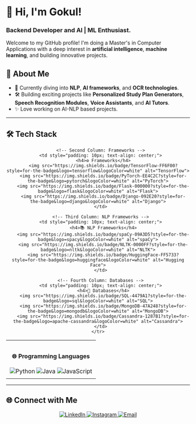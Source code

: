 # 👋 Hi, I'm Gokul!  
### Backend Developer and AI | ML Enthusiast.

Welcome to my GitHub profile! I'm doing a Master's in Computer Applications with a deep interest in **artificial intelligence**, **machine learning**, and building innovative projects.

## 🚀 About Me  
- 🌱 Currently diving into **NLP**, **AI frameworks**, and **OCR technologies**.  
- 🛠️ Building exciting projects like **Personalized Study Plan Generators**, **Speech Recognition Modules**, **Voice Assistants**, and **AI Tutors**.  
- ✨ Love working on AI-NLP based projects.

---

## 🛠️ Tech Stack

<div align="center">

  <table>
    <tr>
      <!-- First Column: Programming Languages -->
      <td style="padding: 10px; text-align: center;">
        <h4>🌐 Programming Languages</h4>
        <img src="https://img.shields.io/badge/Python-3776AB?style=for-the-badge&logo=python&logoColor=white" alt="Python">
        <img src="https://img.shields.io/badge/Java-007396?style=for-the-badge&logo=java&logoColor=white" alt="Java">
        <img src="https://img.shields.io/badge/JavaScript-F7DF1E?style=for-the-badge&logo=javascript&logoColor=black" alt="JavaScript">
      </td>

      <!-- Second Column: Frameworks -->
      <td style="padding: 10px; text-align: center;">
        <h4>⚙️ Frameworks</h4>
        <img src="https://img.shields.io/badge/TensorFlow-FF6F00?style=for-the-badge&logo=tensorflow&logoColor=white" alt="TensorFlow">
        <img src="https://img.shields.io/badge/PyTorch-EE4C2C?style=for-the-badge&logo=pytorch&logoColor=white" alt="PyTorch">
        <img src="https://img.shields.io/badge/Flask-000000?style=for-the-badge&logo=flask&logoColor=white" alt="Flask">
        <img src="https://img.shields.io/badge/Django-092E20?style=for-the-badge&logo=django&logoColor=white" alt="Django">
      </td>

      <!-- Third Column: NLP Frameworks -->
      <td style="padding: 10px; text-align: center;">
        <h4>📚 NLP Frameworks</h4>
        <img src="https://img.shields.io/badge/spaCy-09A3D5?style=for-the-badge&logo=spacy&logoColor=white" alt="spaCy">
        <img src="https://img.shields.io/badge/NLTK-0000FF?style=for-the-badge&logo=nltk&logoColor=white" alt="NLTK">
        <img src="https://img.shields.io/badge/HuggingFace-FF5733?style=for-the-badge&logo=huggingface&logoColor=white" alt="Hugging Face">
      </td>

      <!-- Fourth Column: Databases -->
      <td style="padding: 10px; text-align: center;">
        <h4>💾 Databases</h4>
        <img src="https://img.shields.io/badge/SQL-4479A1?style=for-the-badge&logo=sql&logoColor=white" alt="SQL">
        <img src="https://img.shields.io/badge/MongoDB-47A248?style=for-the-badge&logo=mongodb&logoColor=white" alt="MongoDB">
        <img src="https://img.shields.io/badge/Cassandra-1287B1?style=for-the-badge&logo=apache-cassandra&logoColor=white" alt="Cassandra">
      </td>
    </tr>
  </table>

</div>

---

## 🌐 Connect with Me  

<div align="center">
  <a href="https://linkedin.com/in/gk-linkin">
    <img src="https://img.shields.io/badge/LinkedIn-0A66C2?style=for-the-badge&logo=linkedin&logoColor=white" alt="LinkedIn">
  </a>
  <a href="https://instagram.com/iz_kris_">
    <img src="https://img.shields.io/badge/Instagram-E4405F?style=for-the-badge&logo=instagram&logoColor=white" alt="Instagram">
  </a>
  <a href="gokulakriskgk@gmail.com">
    <img src="https://img.shields.io/badge/Email-D14836?style=for-the-badge&logo=gmail&logoColor=white" alt="Email">
  </a>
</div>
